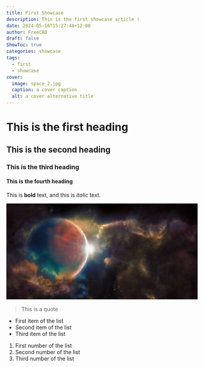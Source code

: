 ```yaml
---
title: First Showcase
description: This is the first showcase article !
date: 2024-05-16T15:27:48+12:00
author: FreeCAD
draft: false
ShowToc: true
categories: showcase
tags:
  - first
  - showcase
cover:
  image: space_2.jpg
  caption: a cover caption
  alt: a cover alternative title
---
```


# This is the first heading

## This is the second heading

### This is the third heading

#### This is the fourth heading

This is **bold** text, and this is *italic* text.

![Image alternative text](space_2.jpg "This is an image title")

> This is a quote

- First item of the list
- Second item of the list
- Third item of the list

1. First number of the list
2. Second number of the list
3. Third number of the list
